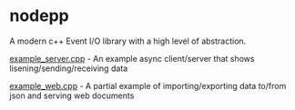 nodepp
======

A modern c++ Event I/O library with a high level of abstraction.

[example_server.cpp](example_server.cpp) - An example async client/server that shows lisening/sending/receiving data

[example_web.cpp](example_web.cpp) - A partial example of importing/exporting data to/from json and serving web documents

